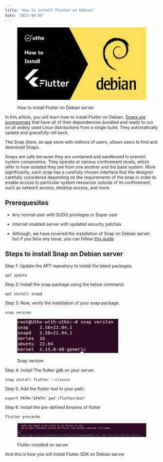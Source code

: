 ```yaml
---
title: "How to install Flutter on Debian"
date: "2023-08-05"
---
```


<figure>

![How to install Flutter on Debian server](images/How-to-install-Flutter-on-Debian-server.jpg)

<figcaption>

How to install Flutter on Debian server

</figcaption>

</figure>

In this article, you will learn how to install Flutter on Debian. [Snaps are programmes](https://en.wikipedia.org/wiki/Snap_(software)) that have all of their dependencies bundled and ready to run on all widely used Linux distributions from a single build. They automatically update and gracefully roll back.

The Snap Store, an app store with millions of users, allows users to find and download Snaps.

Snaps are safe because they are contained and sandboxed to prevent system compromise. They operate at various confinement levels, which refer to how isolated they are from one another and the base system. More significantly, each snap has a carefully chosen interface that the designer carefully considered depending on the requirements of the snap in order to enable access to particular system resources outside of its confinement, such as network access, desktop access, and more.

## Prerequesites

- Any normal user with SUDO privileges or Super user

- Internet enabled server with updated security patches

- Although, we have covered the installation of Snap on Debian server. but if you face any issue, you can follow [this guide](https://utho.com/docs/tutorial/how-to-install-snap-on-ubuntu-server/)

## Steps to install Snap on Debian server

Step 1: Update the APT repository to install the latest packages.

```
apt update
```
Step 2: Install the snap package using the below command.

```
apt install snapd
```
Step 3: Now, verify the installation of your snap package.

```
snap version
```

<figure>

![Snap version](images/image-1180.png)

<figcaption>

Snap version

</figcaption>

</figure>

Step 4: Install The flutter gdk on your server.

```
snap install flutter --classic
```
Step 5: Add the flutter tool to your path:

```
export PATH="$PATH:`pwd`/flutter/bin"
```
Step 6: Install the pre-defined binaries of flutter

```
flutter precache
```
<figure>

![Flutter installed on server](images/image-1179.png)

<figcaption>

Flutter installed on server

</figcaption>

</figure>

And this is how you will install Flutter SDK on Debian server
